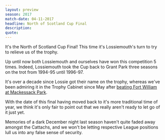 ```yaml
---
layout: preview
season: 2017
match-date: 04-11-2017
headline: North of Scotland Cup Final
description:
quote:
---
```

It's the North of Scotland Cup Final! This time it's Lossiemouth's turn to try to relieve us of the trophy.

Up until now both Lossiemouth and ourselves have won this competition 5 times. Indeed, Lossiemouth took the Cup back to Grant Park three seasons on the trot from 1994-95 until 1996-97.

It's over a decade since Lossie got their name on the trophy, whereas we've been admiring it in the Trophy Cabinet since May after [beating Fort William at Mackessack Park](/2017/05/20/cup-final-report/).

With the date of this final having moved back to it's more traditional time of year, we think it's only fair to point out that we really aren't ready to let go of it just yet.

Memories of a dark December night last season haven't quite faded away amongst the Cattachs, and we won't be letting respective League positions lull us into any false sense of security.
